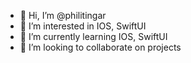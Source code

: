 - 👋 Hi, I’m @philitingar
- 👀 I’m interested in IOS, SwiftUI
- 🌱 I’m currently learning IOS, SwiftUI
- 💞️ I’m looking to collaborate on projects

<!---
philitingar/philitingar is a ✨ special ✨ repository because its `README.md` (this file) appears on your GitHub profile.
You can click the Preview link to take a look at your changes.
--->
